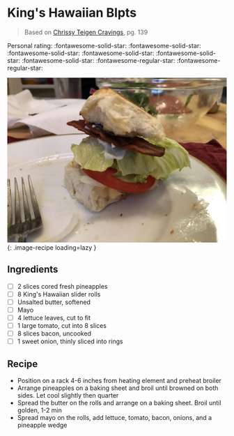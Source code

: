 <!-- Needs Manual Review -->

<!-- Do not modify sections with "AUTO-*". They are updated by make.py -->

# King's Hawaiian Blpts

> Based on [Chrissy Teigen Cravings], pg. 139

  [Chrissy Teigen Cravings]: https://www.penguinrandomhouse.com/books/252973/cravings-by-chrissy-teigen-with-adeena-sussman/

<!-- rating=3; (User can specify rating on scale of 1-5) -->
<!-- AUTO-UserRating -->
Personal rating: :fontawesome-solid-star: :fontawesome-solid-star: :fontawesome-solid-star: :fontawesome-solid-star: :fontawesome-solid-star: :fontawesome-solid-star: :fontawesome-regular-star: :fontawesome-regular-star:
<!-- /AUTO-UserRating -->

<!-- name_image=kings_hawaiian_blpts.jpeg; (User can specify image name) -->
<!-- AUTO-Image -->
![kings_hawaiian_blpts.jpeg](./kings_hawaiian_blpts.jpeg){: .image-recipe loading=lazy }
<!-- /AUTO-Image -->

## Ingredients

* [ ] 2 slices cored fresh pineapples
* [ ] 8 King's Hawaiian slider rolls
* [ ] Unsalted butter, softened
* [ ] Mayo
* [ ] 4 lettuce leaves, cut to fit
* [ ] 1 large tomato, cut into 8 slices
* [ ] 8 slices bacon, uncooked
* [ ] 1 sweet onion, thinly sliced into rings

## Recipe

* Position on a rack 4-6 inches from heating element and preheat broiler
* Arrange pineapples on a baking sheet and broil until browned on both sides. Let cool slightly then quarter
* Spread the butter on the rolls and arrange on a baking sheet. Broil until golden, 1-2 min
* Spread mayo on the rolls, add lettuce, tomato, bacon, onions, and a pineapple wedge
